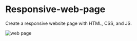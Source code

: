 # Responsive-web-page
Create a responsive website page with HTML, CSS, and JS.

![web page](https://github.com/ommishra361/Responsive-web-page/assets/115593975/0adc1917-b948-46dd-9705-9a8942fa7136)
